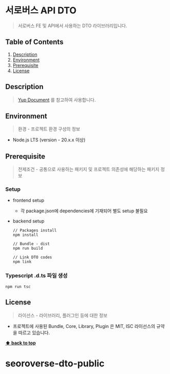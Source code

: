 # 서로버스 API DTO

> 서로버스 FE 및 API에서 사용하는 DTO 라이브러리입니다.

## Table of Contents

1. [Description](#description)
1. [Environment](#environment)
1. [Prerequisite](#prerequisite)
1. [License](#license)

## Description

> <a href="https://github.com/jquense/yup">Yup Document</a> 를 참고하여 사용합니다.

## Environment

> 환경 - 프로젝트 환경 구성의 정보

- Node.js LTS (version - 20.x.x 이상)

## Prerequisite

> 전제조건 - 공통으로 사용하는 패키지 및 프로젝트 의존성에 해당하는 패키지 정보

### Setup

- frontend setup
  - 각 package.json에 dependencies에 기재되어 별도 setup 불필요
- backend setup

  ```
  // Packages install
  npm install

  // Bundle - dist
  npm run build

  // Link DTO codes
  npm link
  ```

### Typescript .d.ts 파일 생성

```
npm run tsc
```

## License

> 라이선스 - 라이브러리, 플러그인 등에 대한 정보

- 프로젝트에 사용된 Bundle, Core, Library, Plugin 은 MIT, ISC 라이선스의 규약을 따르고 있습니다.

**[⬆ back to top](#table-of-contents)**
# seoroverse-dto-public
